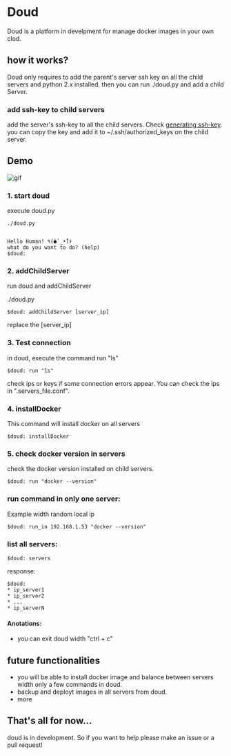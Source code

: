 # Doud

Doud is a platform in develpment for manage docker images in your own clod.

## how it works?

Doud only requires to add the parent's server ssh key on all the child servers and python 2.x installed.
then you can run ./doud.py and add a child Server.

### add ssh-key to child servers
add the server's ssh-key to all the child servers. Check [generating ssh-key](https://help.github.com/articles/generating-an-ssh-key/).
you can copy the key and add it to ~/.ssh/authorized_keys on the child server.

## Demo

![gif](http://imgur.com/4iGs2lp)


### 1. start doud
execute doud.py

```
./doud.py


Hello Human! ٩(̾●̾ _•̃̾)۶
what do you want to do? (help)
$doud:
```

### 2. addChildServer
run doud and addChildServer

  ./doud.py

```
$doud: addChildServer [server_ip]
```
replace the [server_ip]

### 3. Test connection

in doud, execute the command run "ls"

```
$doud: run "ls"
```

check ips or keys if some connection errors appear. You can check the ips in ".servers_file.conf".

### 4. installDocker

This command will install docker on all servers

```
$doud: installDocker
```

### 5. check docker version in servers
check the docker version installed on child servers.

```
$doud: run "docker --version"
```

### run command in only one server:

Example width random local ip

```
$doud: run_in 192.168.1.53 "docker --version"
```

### list all servers:

```
$doud: servers
```

response:
```
$doud:
* ip_server1
* ip_server2
* ...
* ip_serverN
```


#### Anotations:

* you can exit doud width "ctrl + c"

## future functionalities
* you will be able to install docker image and balance between servers width only a few commands in doud.
* backup and deployt images in all servers from doud.
* more

## That's all for now...
doud is in development. So if you want to help please make an issue or a pull request!
